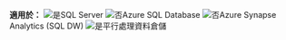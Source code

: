 <Token>**適用於：** ![是](media/yes.png)SQL Server ![否](media/no.png)Azure SQL Database ![否](media/no.png)Azure Synapse Analytics (SQL DW) ![是](media/yes.png)平行處理資料倉儲 </Token>
